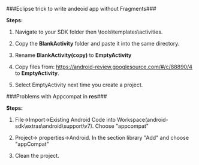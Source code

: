 ###Eclipse trick to write andeoid app without Fragments###

__Steps:__

1. Navigate to your SDK folder then \tools\templates\activities.

2. Copy the __BlankActivity__ folder and paste it into the same directory.

3. Rename __BlankActivity(copy)__ to __EmptyActivity__

4. Copy files from: https://android-review.googlesource.com/#/c/88890/4 to __EmptyActivity__.

5. Select EmptyActivity next time you create a project.


###Problems with Appcompat in __res__###

__Steps:__

1. File->Import->Existing Android Code into Workspace(android-sdk\extras\android\support\v7). Choose "appcompat"

2. Project-> properties->Android. In the section library "Add" and choose "appCompat"

3. Clean the project.

